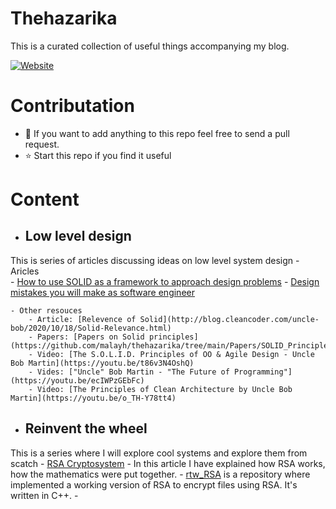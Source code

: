 # Thehazarika
This is a curated collection of useful things accompanying my blog.

[![Website](https://img.shields.io/website?down_color=red&down_message=Down&label=thehazarika.com&style=for-the-badge&up_message=UP&url=http%3A%2F%2Fthehazarika.com)](http://thehazarika.com)

# Contributation
- 👯 If you want to add anything to this repo feel free to send a pull request.
- ⭐ Start this repo if you find it useful


# Content

* ## Low level design
This is series of articles discussing ideas on low level system design
    - Aricles    
        - [How to use SOLID as a framework to approach design problems](http://thehazarika.com/blog/programming/how-to-use-solid-as-a-framework-to-approach-design-problems/)
        - [Design mistakes you will make as software engineer](http://thehazarika.com/blog/programming/design-mistakes-you-will-make-as-software-developer/)
        
    - Other resouces
        - Article: [Relevence of Solid](http://blog.cleancoder.com/uncle-bob/2020/10/18/Solid-Relevance.html) 
        - Papers: [Papers on Solid principles](https://github.com/malayh/thehazarika/tree/main/Papers/SOLID_Principles)
        - Video: [The S.O.L.I.D. Principles of OO & Agile Design - Uncle Bob Martin](https://youtu.be/t86v3N4OshQ)
        - Vides: ["Uncle" Bob Martin - "The Future of Programming"](https://youtu.be/ecIWPzGEbFc)
        - Video: [The Principles of Clean Architecture by Uncle Bob Martin](https://youtu.be/o_TH-Y78tt4)
    
* ## Reinvent the wheel
This is a series where I will explore cool systems and explore them from scatch
    - [RSA Cryptosystem](https://thehazarika.com/blog/programming/rsa-cryptosystem/)
        - In this article I have explained how RSA works, how the mathematics were put together.
        - [rtw_RSA](https://github.com/malayh/rtw_RSA) is a repository where implemented a working version of RSA to encrypt files using RSA. It's written in C++.
        - 


